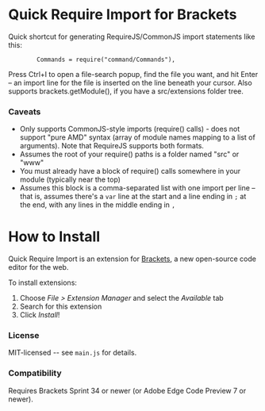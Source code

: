 Quick Require Import for Brackets
=================================
Quick shortcut for generating RequireJS/CommonJS import statements like this:

```
        Commands = require("command/Commands"),
```

Press Ctrl+I to open a file-search popup, find the file you want, and hit Enter &ndash; an import line for the file is inserted
on the line beneath your cursor. Also supports brackets.getModule(), if you have a src/extensions folder tree.

### Caveats
* Only supports CommonJS-style imports (require() calls) - does not support "pure AMD" syntax (array of module names mapping to
  a list of arguments). Note that RequireJS supports both formats.
* Assumes the root of your require() paths is a folder named "src" or "www"
* You must already have a block of require() calls somewhere in your module (typically near the top)
* Assumes this block is a comma-separated list with one import per line &ndash; that is, assumes there's a `var` line at the start
  and a line ending in `;` at the end, with any lines in the middle ending in `,`


How to Install
==============
Quick Require Import is an extension for [Brackets](https://github.com/adobe/brackets/), a new open-source code editor for the web.

To install extensions:

1. Choose _File > Extension Manager_ and select the _Available_ tab
2. Search for this extension
3. Click _Install_!


### License
MIT-licensed -- see `main.js` for details.

### Compatibility
Requires Brackets Sprint 34 or newer (or Adobe Edge Code Preview 7 or newer).